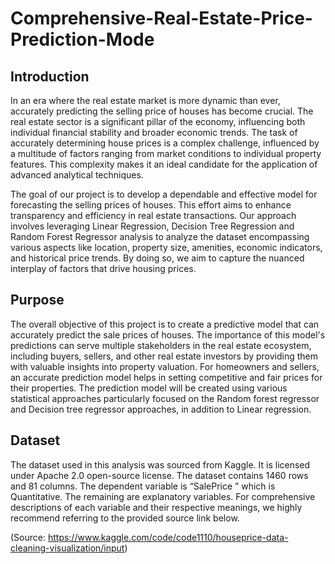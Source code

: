# Comprehensive-Real-Estate-Price-Prediction-Mode

## Introduction
In an era where the real estate market is more dynamic than ever, accurately predicting the selling price of houses has become crucial. The real estate sector is a significant pillar of the economy, influencing both individual financial stability and broader economic trends. The task of accurately determining house prices is a complex challenge, influenced by a multitude of factors ranging from market conditions to individual property features. This complexity makes it an ideal candidate for the application of advanced analytical techniques.

The goal of our project is to develop a dependable and effective model for forecasting the selling prices of houses. This effort aims to enhance transparency and efficiency in real estate transactions. Our approach involves leveraging Linear Regression, Decision Tree Regression and Random Forest Regressor analysis to analyze the dataset encompassing various aspects like location, property size, amenities, economic indicators, and historical price trends. By doing so, we aim to capture the nuanced interplay of factors that drive housing prices.

## Purpose
The overall objective of this project is to create a predictive model that can accurately predict the sale prices of houses. The importance of this model's predictions can serve multiple stakeholders in the real estate ecosystem, including buyers, sellers, and other real estate investors by providing them with valuable insights into property valuation. For homeowners and sellers, an accurate prediction model helps in setting competitive and fair prices for their properties. The prediction model will be created using various statistical approaches particularly focused on the Random forest regressor and Decision tree regressor approaches, in addition to Linear regression.

## Dataset
The dataset used in this analysis was sourced from Kaggle. It is licensed under Apache 2.0 open-source license. The dataset contains 1460 rows and 81 columns. The dependent variable is “SalePrice ” which is Quantitative. The remaining are explanatory variables. For comprehensive descriptions of each variable and their respective meanings, we highly recommend referring to the provided source link below.

(Source: https://www.kaggle.com/code/code1110/houseprice-data-cleaning-visualization/input)
